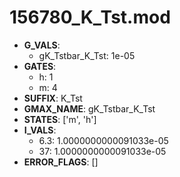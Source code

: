 # 156780_K_Tst.mod

- **G_VALS**:
  - gK_Tstbar_K_Tst: 1e-05
- **GATES**:
  - h: 1
  - m: 4
- **SUFFIX**: K_Tst
- **GMAX_NAME**: gK_Tstbar_K_Tst
- **STATES**: ['m', 'h']
- **I_VALS**:
  - 6.3: 1.0000000000091033e-05
  - 37: 1.0000000000091033e-05
- **ERROR_FLAGS**: []
